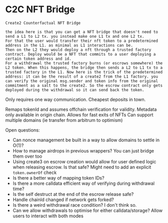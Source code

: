# C2C NFT Bridge

```
Create2 Counterfactual NFT Bridge

the idea here is that you can get a NFT bridge that doesn't need to send a L1 to L2 tx. you instead make one L1 tx and one L2 tx. 
For that the user would transfer their nft token to a predetermined address in the L1. as minimal as L1 interactions can be.
Then on the L2 they would deploy a nft through a trusted factory contract. Deploy would be a NFT that commits to a user deploying a certain token address and id.
For a withdrawal the trusted factory burns (or escrows somewhere) the L2 token. When this happens, the bridge then sends a L2 to L1 tx to a trusted factory in the L1. Now here is the trick of the predetermined address: it can be the result of a create2 from the L1 factory. you can verify the original msg.sender and token info from the original commitment as a salt to the create2. So the escrow contract only gets deployed during the withdrawal so it can send back the token.
```

Only requires one way communication.
Cheapest deposits in town.

Remaps tokenId and assumes offchain verification for validity.
Metadata only available in origin chain.
Allows for fast exits of NFTs
Can support multiple domains (ie transfer from arbitrum to optimism)


Open questions:
 - Can nonce management be built in a way to allow domains to settle in O(1)?
 - How to manage airdrops in previous wrappers? You can just bridge them over too
 - Using create3 on escrow creation would allow for user defined logic when releasing escrow. Is that safe? Might need to add an explicit `token.ownerOf` check
 - Is there a better way of mapping token IDs?
 - Is there a more calldata efficient way of verifying during withdrawal time?
 - Is the self destruct at the end of the escrow release safe?
 - Handle chainId changed if network gets forked?
 - Is there a weird withdrawal race condition? I don't think so.
 - Can we allow withdrawals to optimise for either calldata/storage? Allow users to interact with both modes
